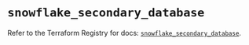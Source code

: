 # `snowflake_secondary_database`

Refer to the Terraform Registry for docs: [`snowflake_secondary_database`](https://registry.terraform.io/providers/snowflake-labs/snowflake/1.0.3/docs/resources/secondary_database).
